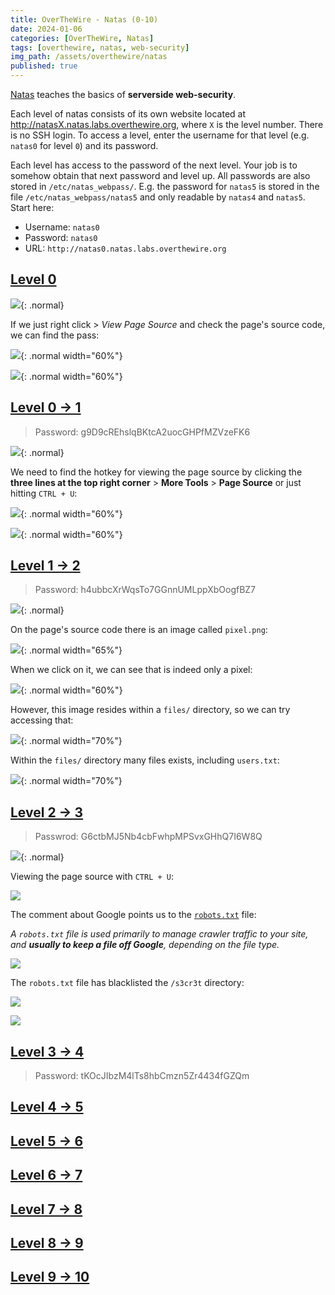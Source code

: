 ```yaml
---
title: OverTheWire - Natas (0-10)
date: 2024-01-06
categories: [OverTheWire, Natas]
tags: [overthewire, natas, web-security]
img_path: /assets/overthewire/natas
published: true
---
```


[Natas](https://overthewire.org/wargames/natas/) teaches the basics of **serverside web-security**.

Each level of natas consists of its own website located at http://natasX.natas.labs.overthewire.org, where `X` is the level number. There is no SSH login. To access a level, enter the username for that level (e.g. `natas0` for level `0`) and its password.

Each level has access to the password of the next level. Your job is to somehow obtain that next password and level up. All passwords are also stored in `/etc/natas_webpass/`. E.g. the password for `natas5` is stored in the file `/etc/natas_webpass/natas5` and only readable by `natas4` and `natas5`. Start here:
- Username: `natas0`
- Password: `natas0`
- URL: `http://natas0.natas.labs.overthewire.org`

## [Level 0](https://overthewire.org/wargames/natas/natas0.html)

![](natas0_home.png){: .normal}

If we just right click > *View Page Source* and check the page's source code, we can find the pass:

![](natas0_source.png){: .normal width="60%"}

![](natas0_pass.png){: .normal width="60%"}


## [Level 0 &rarr; 1](https://overthewire.org/wargames/natas/natas1.html)

> Password: g9D9cREhslqBKtcA2uocGHPfMZVzeFK6

![](natas1_home.png){: .normal}

We need to find the hotkey for viewing the page source by clicking the **three lines at the top right corner** > **More Tools** > **Page Source** or just hitting `CTRL + U`:

![](natas1_page_source_hotkey.png){: .normal width="60%"}

![](natas1_pass.png){: .normal width="60%"}

## [Level 1 &rarr; 2](https://overthewire.org/wargames/natas/natas2.html)

> Password: h4ubbcXrWqsTo7GGnnUMLppXbOogfBZ7

![](natas2_home.png){: .normal}

On the page's source code there is an image called `pixel.png`:

![](natas2_source.png){: .normal width="65%"}

When we click on it, we can see that is indeed only a pixel:

![](natas2_pixel.png){: .normal width="60%"}

However, this image resides within a `files/` directory, so we can try accessing that:

![](natas2_source2.png){: .normal width="70%"}

Within the `files/` directory many files exists, including `users.txt`:

![](natas2_pass.png){: .normal width="70%"}

## [Level 2 &rarr; 3](https://overthewire.org/wargames/natas/natas3.html)

> Passwrod: G6ctbMJ5Nb4cbFwhpMPSvxGHhQ7I6W8Q

![](natas2_home.png){: .normal}

Viewing the page source with `CTRL + U`:

![](natas3_source.png)

The comment about Google points us to the [`robots.txt`](https://developers.google.com/search/docs/crawling-indexing/robots/intro) file:

*A `robots.txt` file is used primarily to manage crawler traffic to your site, and **usually to keep a file off Google**, depending on the file type.*

![](natas3_robots.png)

The `robots.txt` file has blacklisted the `/s3cr3t` directory:

![](natas3_secret.png)

![](natas3_pass.png)

## [Level 3 &rarr; 4](https://overthewire.org/wargames/natas/natas4.html)

> Password: tKOcJIbzM4lTs8hbCmzn5Zr4434fGZQm



## [Level 4 &rarr; 5](https://overthewire.org/wargames/natas/natas5.html)
## [Level 5 &rarr; 6](https://overthewire.org/wargames/natas/natas6.html)
## [Level 6 &rarr; 7](https://overthewire.org/wargames/natas/natas7.html)
## [Level 7 &rarr; 8](https://overthewire.org/wargames/natas/natas8.html)
## [Level 8 &rarr; 9](https://overthewire.org/wargames/natas/natas9.html)
## [Level 9 &rarr; 10](https://overthewire.org/wargames/natas/natas10.html)


<!--
---

<center> <a href="https://cspanias.github.io/posts/OverTheWire-Natas-(0-10)/">[Level 0-10]</a> </center>

---
-->
